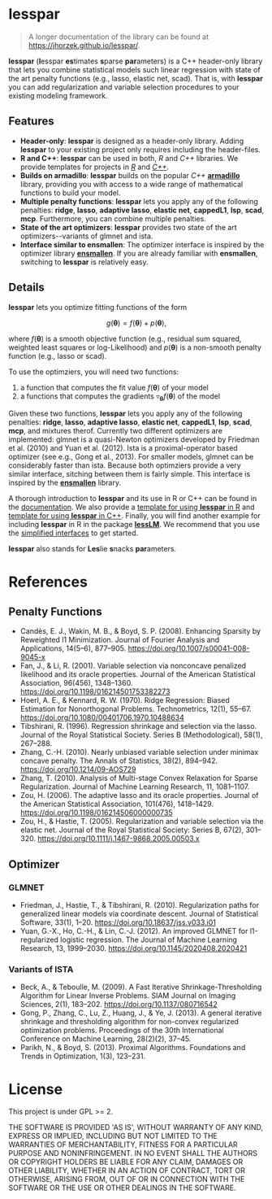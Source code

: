 # lesspar

> A longer documentation of the library can be found at https://jhorzek.github.io/lesspar/.

**lesspar** (**l**esspar **es**timates **s**parse **par**ameters) is a C++ header-only library that lets you combine statistical models such linear regression with state of the art penalty functions (e.g., lasso, elastic net, scad). That is, with **lesspar** you can add regularization and variable selection procedures to your existing modeling framework.

## Features 

- **Header-only**: **lesspar** is designed as a header-only library. Adding **lesspar** to your existing project only requires including the header-files.
- **R and C++**: **lesspar** can be used in both, *R* and *C++* libraries. We provide templates for projects in [*R*](https://github.com/jhorzek/lessparTemplateR) and [*C++*](https://github.com/jhorzek/lessparTemplateCpp).
- **Builds on armadillo**: **lesspar** builds on the popular *C++* [**armadillo**](https://arma.sourceforge.net/docs.html) library, providing you with access to a wide range of mathematical functions to build your model.
- **Multiple penalty functions**: **lesspar** lets you apply any of the following penalties: **ridge**, **lasso**, **adaptive lasso**, **elastic net**, **cappedL1**, **lsp**, **scad**, **mcp**. Furthermore, you can combine multiple penalties.
- **State of the art optimizers**: **lesspar** provides two state of the art optimizers--variants of glmnet and ista.
- **Interface similar to ensmallen**: The optimizer interface is inspired by the optimizer library [**ensmallen**](https://ensmallen.org/). If you are already familiar with **ensmallen**, switching to **lesspar** is relatively easy.

## Details

**lesspar** lets you optimize fitting functions of the form

$$g(\pmb\theta) = f(\pmb\theta) + p(\pmb\theta),$$

where $f(\pmb\theta)$ is a smooth objective function (e.g., residual sum squared, weighted least squares or log-Likelihood) and $p(\pmb\theta)$ is a non-smooth penalty function (e.g., lasso or scad).

To use the optimziers, you will need two functions:

1. a function that computes the fit value $f(\pmb\theta)$ of your model
2. a functions that computes the gradients $\triangledown_{\pmb\theta}f(\pmb\theta)$ of the model

Given these two functions, **lesspar** lets you apply any of the following penalties: **ridge**, **lasso**, **adaptive lasso**, **elastic net**, **cappedL1**, **lsp**, **scad**, **mcp**, and mixtures therof. Currently two different optimizers are implemented:
glmnet is a quasi-Newton optimizers developed by Friedman et al. (2010) and Yuan et al. (2012). Ista is a proximal-operator based optimizer (see e.g., Gong et al., 2013). For smaller models, glmnet can be considerably faster than ista.
Because both optimziers provide a very similar interface, sitching between them is fairly simple.
This interface is inspired by the [**ensmallen**](https://ensmallen.org/) library. 

A thorough introduction to **lesspar** and its use in R or C++ can be found in the [documentation](https://jhorzek.github.io/lesspar/). 
We also provide a [template for using **lesspar** in R](https://github.com/jhorzek/lessparTemplateR) and [template for using **lesspar** in C++](https://github.com/jhorzek/lessparTemplateCpp). Finally, you will find another example for including **lesspar** in R in the package [**lessLM**](https://github.com/jhorzek/lessLM). We recommend that you use the [simplified interfaces](https://github.com/jhorzek/lesspar/blob/main/include/simplified_interfaces.h) to get started. 

**lesspar** also stands for **Les**lie **s**nacks **par**ameters.  

# References

## Penalty Functions

* Candès, E. J., Wakin, M. B., & Boyd, S. P. (2008). Enhancing Sparsity by 
Reweighted l1 Minimization. Journal of Fourier Analysis and Applications, 14(5–6), 
877–905. https://doi.org/10.1007/s00041-008-9045-x
* Fan, J., & Li, R. (2001). Variable selection via nonconcave penalized 
likelihood and its oracle properties. Journal of the American Statistical 
Association, 96(456), 1348–1360. https://doi.org/10.1198/016214501753382273
* Hoerl, A. E., & Kennard, R. W. (1970). Ridge Regression: Biased Estimation 
for Nonorthogonal Problems. Technometrics, 12(1), 55–67. https://doi.org/10.1080/00401706.1970.10488634
* Tibshirani, R. (1996). Regression shrinkage and selection via the lasso. 
Journal of the Royal Statistical Society. Series B (Methodological), 58(1), 267–288.
* Zhang, C.-H. (2010). Nearly unbiased variable selection under minimax concave penalty. 
The Annals of Statistics, 38(2), 894–942. https://doi.org/10.1214/09-AOS729
* Zhang, T. (2010). Analysis of Multi-stage Convex Relaxation for Sparse Regularization. 
Journal of Machine Learning Research, 11, 1081–1107.
* Zou, H. (2006). The adaptive lasso and its oracle properties. Journal of the 
American Statistical Association, 101(476), 1418–1429. https://doi.org/10.1198/016214506000000735
* Zou, H., & Hastie, T. (2005). Regularization and variable selection via the 
elastic net. Journal of the Royal Statistical Society: Series B, 67(2), 301–320. 
https://doi.org/10.1111/j.1467-9868.2005.00503.x

## Optimizer

### GLMNET 

* Friedman, J., Hastie, T., & Tibshirani, R. (2010). Regularization paths for 
generalized linear models via coordinate descent. Journal of Statistical 
Software, 33(1), 1–20. https://doi.org/10.18637/jss.v033.i01
* Yuan, G.-X., Ho, C.-H., & Lin, C.-J. (2012). An improved GLMNET for 
l1-regularized logistic regression. The Journal of Machine Learning Research, 
13, 1999–2030. https://doi.org/10.1145/2020408.2020421

### Variants of ISTA

* Beck, A., & Teboulle, M. (2009). A Fast Iterative Shrinkage-Thresholding 
Algorithm for Linear Inverse Problems. SIAM Journal on Imaging Sciences, 2(1), 
183–202. https://doi.org/10.1137/080716542
* Gong, P., Zhang, C., Lu, Z., Huang, J., & Ye, J. (2013). A general iterative 
shrinkage and thresholding algorithm for non-convex regularized optimization problems. 
Proceedings of the 30th International Conference on Machine Learning, 28(2)(2), 37–45.
* Parikh, N., & Boyd, S. (2013). Proximal Algorithms. Foundations and 
Trends in Optimization, 1(3), 123–231.

# License

This project is under GPL >= 2.

THE SOFTWARE IS PROVIDED 'AS IS', WITHOUT WARRANTY OF ANY KIND, EXPRESS OR IMPLIED, 
INCLUDING BUT NOT LIMITED TO THE WARRANTIES OF MERCHANTABILITY, 
FITNESS FOR A PARTICULAR PURPOSE AND NONINFRINGEMENT. IN NO EVENT SHALL THE 
AUTHORS OR COPYRIGHT HOLDERS BE LIABLE FOR ANY CLAIM, DAMAGES OR OTHER LIABILITY, 
WHETHER IN AN ACTION OF CONTRACT, TORT OR OTHERWISE, ARISING FROM, OUT OF OR IN 
CONNECTION WITH THE SOFTWARE OR THE USE OR OTHER DEALINGS IN THE SOFTWARE. 

